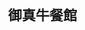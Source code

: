 ---
title: "御真牛餐館"
description: "御真牛餐館"
layout: shop
keywords:
  - 美食競賽
  - 台灣美食
  - 美食精選
datePublished: "2025-06-30"
dateModified: "2025-07-03"
city: "台北市"
district: "萬華區"
address: "108台北市萬華區成都路27巷3號"
phone: "0223033960"
geo: "25.042835397710764, 121.50689539862134"
google_map: "https://maps.app.goo.gl/F3PYdz4HMu2wS2xs8"
footinder: "https://footinder.com.tw/%E5%8F%B0%E5%8C%97%E5%B8%82%E8%90%AC%E8%8F%AF%E5%8D%80/63609/"
official: "https://www.instagram.com/real_cow23033960/"
award:
  - name: "台北國際牛肉麵節"
    year: "2024"
    entries:
      - group: "鮮食組"
        cooking_style: "紅燒"
        rank: "銅牌"

---